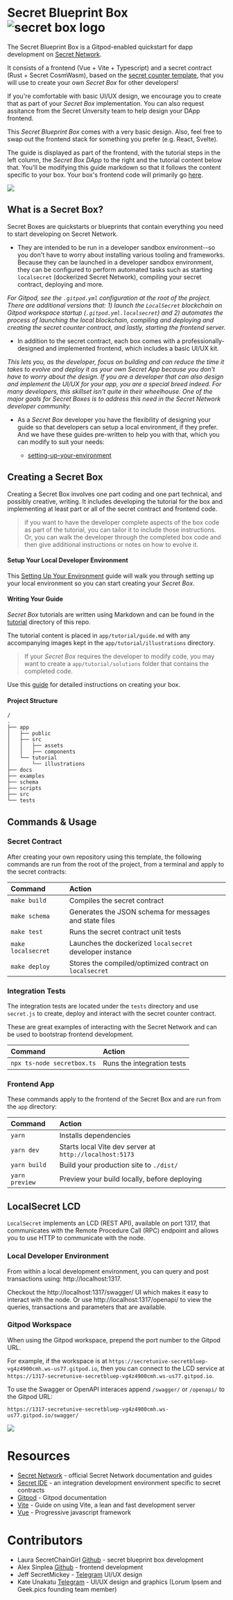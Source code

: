 # Secret Blueprint Box ![secret box logo](/docs/logo-32x32.png)

The Secret Blueprint Box is a Gitpod-enabled quickstart for dapp development on [Secret Network](https://scrt.network).

It consists of a frontend (Vue + Vite + Typescript) and a secret contract (Rust + Secret CosmWasm), based on the [secret counter template](https://github.com/secretuniversity/secret-template-cw1), that you will use to create your own _Secret Box_ for other developers!

If you're comfortable with basic UI/UX design, we encourage you to create that as part of  your _Secret Box_ implementation. You can also request assitance from the Secret Unversity team to help design your DApp frontend.

This _Secret Blueprint Box_ comes with a very basic design. Also, feel free to swap out the frontend stack for something you prefer (e.g. React, Svelte).

The guide is displayed as part of the frontend, with the tutorial steps in the left column, the _Secret Box DApp_ to the right and the tutorial content below that. You'll be modifying this guide markdown so that it follows the content specific to your box. Your box's frontend code will primarily go [here](`https://github.com/secretuniversity/secret-blueprint-box/blob/main/app/src/components/SecretBox.vue`).

![](/docs/secret-blueprint-box.png)

## What is a Secret Box?

Secret Boxes are quickstarts or blueprints that contain everything you need to start developing on Secret Network.

- They are intended to be run in a developer sandbox environment--so you don't have to worry about installing various tooling and frameworks. Because they can be launched in a developer sandbox environment, they can be configured to perform automated tasks such as starting `localsecret` (dockerized Secret Network), compiling your secret contract, deploying and more.

*For Gitpod, see the `.gitpod.yml` configuration at the root of the project. There are additional versions that: 1) launch the `LocalSecret` blockchain on Gitpod workspace startup (`.gitpod.yml.localsecret`) and 2) automates the process of launching the local blockchain, compiling and deploying and creating the secret counter contract, and lastly, starting the frontend server.*

- In addition to the secret contract, each box comes with a professionally-designed and implemented frontend, which includes a basic UI/UX kit.

*This lets you, as the developer, focus on building and can reduce the time it takes to evolve and deploy it as your own Secret App because you don't have to worry about the design. If you are a developer that can also design and implement the UI/UX for your app, you are a special breed indeed. For many developers, this skillset isn't quite in their wheelhouse. One of the major goals for Secret Boxes is to address this need in the Secret Network developer community.*

- As a _Secret Box_ developer you have the flexibility of designing your guide so that developers can setup a local environment, if they prefer. And we have these guides pre-written to help you with that, which you can modify to suit your needs:

  - [setting-up-your-environment](/docs/setting-up-your-environment.md)

## Creating a Secret Box

Creating a Secret Box involves one part coding and one part technical, and possibly creative, writing. It includes developing the tutorial for the box and implementing at least part or all of the secret contract and frontend code.

> if you want to have the developer complete aspects of the box code as part of the tutorial, you can tailor it to include those instructions. Or, you can walk the developer through the completed box code and then give additional instructions or notes on how to evolve it.


#### Setup Your Local Developer Environment

This [Setting Up Your Environment](/docs/setting-up-your-environment.md) guide will walk you through setting up your local environment so you can start creating your _Secret Box_.


#### Writing Your Guide

_Secret Box_ tutorials are written using Markdown and can be found in the [tutorial](/app/tutorial/) directory of this repo.

The tutorial content is placed in `app/tutorial/guide.md` with any accompanying images kept in the `app/tutorial/illustrations` directory.

> If your _Secret Box_ requires the developer to modify code, you may want to create a `app/tutorial/solutions` folder that contains the completed code.

Use this [guide](/app/tutorial/guide.md) for detailed instructions on creating your box.

#### Project Structure

```
/
.
├── app
│   ├── public
│   ├── src
│   │   ├── assets
│   │   ├── components
│   └── tutorial
│       └── illustrations
├── docs
├── examples
├── schema
├── scripts
├── src
└── tests
```
## Commands & Usage

### Secret Contract

After creating your own repository using this template, the following commands are run from the root of the project, from a terminal and apply to the secret contracts:

| Command                | Action                                                    |
|:---------------------  |:--------------------------------------------------------  |
| `make build`           | Compiles the secret contract                              |
| `make schema`          | Generates the JSON schema for messages and state files    |
| `make test`            | Runs the secret contract unit tests                       |
| `make localsecret`     | Launches the dockerized `localsecret` developer instance  |
| `make deploy`          | Stores the compiled/optimized contract on `localsecret`   |

### Integration Tests

The integration tests are located under the `tests` directory and use `secret.js` to create, deploy and
interact with the secret counter contract.

These are great examples of interacting with the Secret Network and can be used to bootstrap frontend development.

| Command                       | Action                                                    |
|:----------------------------  |:--------------------------------------------------------  |
| `npx ts-node secretbox.ts`    | Runs the integration tests                                |


### Frontend App

These commands apply to the frontend of the Secret Box and are run from the `app` directory:


| Command           | Action                                       |
|:----------------  |:-------------------------------------------- |
| `yarn`         | Installs dependencies                        |
| `yarn dev`     | Starts local Vite dev server at `http://localhost:5173`  |
| `yarn build`   | Build your production site to `./dist/`      |
| `yarn preview` | Preview your build locally, before deploying |


## LocalSecret LCD

`LocalSecret` implements an LCD (REST API), available on port 1317, that communicates with the Remote
Procedure Call (RPC) endpoint and allows you to use HTTP to communicate with the node.

### Local Developer Environment

From within a local development environment, you can query and post transactions using: http://localhost:1317.

Checkout the http://localhost:1317/swagger/ UI which makes it easy to interact with the node. Or use 
http://localhost:1317/openapi/ to view the queries, transactions and parameters that are available.
 
### Gitpod Workspace

When using the Gitpod workspace, prepend the port number to the Gitpod URL. 

For example, if the workspace is at
`https://secretunive-secretbluep-vg4z4900cmh.ws-us77.gitpod.io`, then you can connect to the LCD service at
`https://1317-secretunive-secretbluep-vg4z4900cmh.ws-us77.gitpod.io`.

To use the Swagger or OpenAPI interaces append `/swagger/` or `/openapi/` to the Gitpod URL:

`https://1317-secretunive-secretbluep-vg4z4900cmh.ws-us77.gitpod.io/swagger/`

![](docs/swagger-interface.png)

# Resources
- [Secret Network](https://docs.scrt.network) - official Secret Network documentation and guides
- [Secret IDE](https://www.digiline.io/) - an integration development environment specific to secret contracts
- [Gitpod](https://www.gitpod.io/docs) - Gitpod documentation
- [Vite](https://vitejs.dev/guide) - Guide on using Vite, a lean and fast development server
- [Vue](https://vuejs.org) - Progressive javascript framework

# Contributors
- Laura SecretChainGirl [Github](https://github.com/secetchaingirl) - secret blueprint box development
- Alex Sinplea [Github](https://github.com/sinplea) - frontend development
- Jeff SecretMickey - [Telegram](https://t.me/secretMickey) UI/UX design
- Kate Unakatu [Telegram](https://t.me/unakatu) - UI/UX design and graphics (Lorum Ipsem and Geek.pics founding team member)
